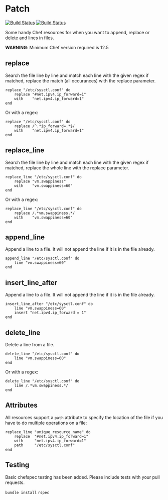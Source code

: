 Patch
=====

[![Build Status](https://img.shields.io/cookbook/v/patch.svg)](https://supermarket.chef.io/cookbooks/patch) [![Build Status](https://travis-ci.org/jenssegers/chef-patch.svg?branch=master)](https://travis-ci.org/jenssegers/chef-patch)

Some handy Chef resources for when you want to append, replace or delete and lines in files.

**WARNING**: Minimum Chef version required is 12.5

replace
-------

Search the file line by line and match each line with the given regex if matched, replace the match (all occurances) with the replace parameter.

	replace "/etc/sysctl.conf" do
		replace "#net.ipv4.ip_forward=1"
		with    "net.ipv4.ip_forward=1"
	end

Or with a regex:

	replace "/etc/sysctl.conf" do
		replace /^.*ip_forward=.*$/
		with    "net.ipv4.ip_forward=1"
	end

replace_line
------------

Search the file line by line and match each line with the given regex if matched, replace the whole line with the replace parameter.

	replace_line "/etc/sysctl.conf" do
		replace "vm.swappiness"
		with    "vm.swappiness=60"
	end

Or with a regex:

	replace_line "/etc/sysctl.conf" do
		replace /.*vm.swappiness.*/
		with    "vm.swappiness=60"
	end

append_line
-----------

Append a line to a file. It will not append the line if it is in the file already.

	append_line "/etc/sysctl.conf" do
		line "vm.swappiness=60"
	end

insert_line_after
-----------

Append a line to a file. It will not append the line if it is in the file already.

	insert_line_after "/etc/sysctl.conf" do
		line "vm.swappiness=60"
		insert "net.ipv4.ip_forward = 1"
	end

delete_line
-----------

Delete a line from a file.

	delete_line "/etc/sysctl.conf" do
		line "vm.swappiness=60"
	end

Or with a regex:

	delete_line "/etc/sysctl.conf" do
		line /.*vm.swappiness.*/
	end

Attributes
----------

All resources support a `path` attribute to specify the location of the file if you have to do multiple operations on a file:

	replace_line "unique_resource_name" do
		replace  "#net.ipv4.ip_forward=1"
		with     "net.ipv4.ip_forward=1"
		path     "/etc/sysctl.conf"
	end

Testing
-------

Basic chefspec testing has been added.  Please include tests with your pull requests.

`bundle install`
`rspec`
